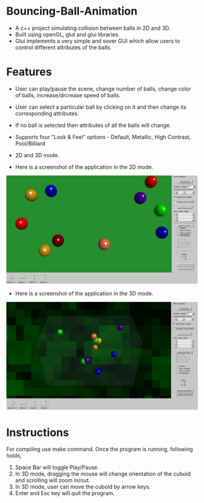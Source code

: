 
Bouncing-Ball-Animation
========================

- A c++ project simulating collision between balls in 2D and 3D.
- Built using openGL, glut and glui libraries.
- Glui implements a very simple and sover GUI which allow users to control different attributes of the balls.



Features
========

- User can play/pause the scene, change number of balls, change color of balls, increase/drcrease speed of balls.
- User can select a particular ball by clicking on it and then change its corresponding attributes.
- If no ball is selected then attributes of all the balls will change.
- Supports four "Look & Feel" options - Default, Metallic, High Contrast, Pool/Billiard
- 2D and 3D mode.

- Here is a screenshot of the application in the 2D mode.

![alt text][screenshot2d]

[screenshot2d]: ./src/2d.png "Screenshot2d"

- Here is a screenshot of the application in the 3D mode.

![alt text][screenshot3d]

[screenshot3d]: ./src/3d.png "Screenshot3d"



Instructions
============
For compiling use make command. Once the program is running, following holds,

1. Space Bar will toggle Play/Pause.
2. In 3D mode, dragging the mouse will change orientation of the cuboid and scrolling will zoom in/out.
3. In 3D mode, user can move the cuboid by arrow keys.
4. Enter and Esc key will quit the program.

